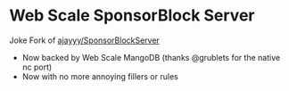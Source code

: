 # Web Scale SponsorBlock Server
Joke Fork of [ajayyy/SponsorBlockServer](https://github.com/ajayyy/SponsorBlockServer)
- Now backed by Web Scale MangoDB (thanks @grublets for the native nc port)
- Now with no more annoying fillers or rules